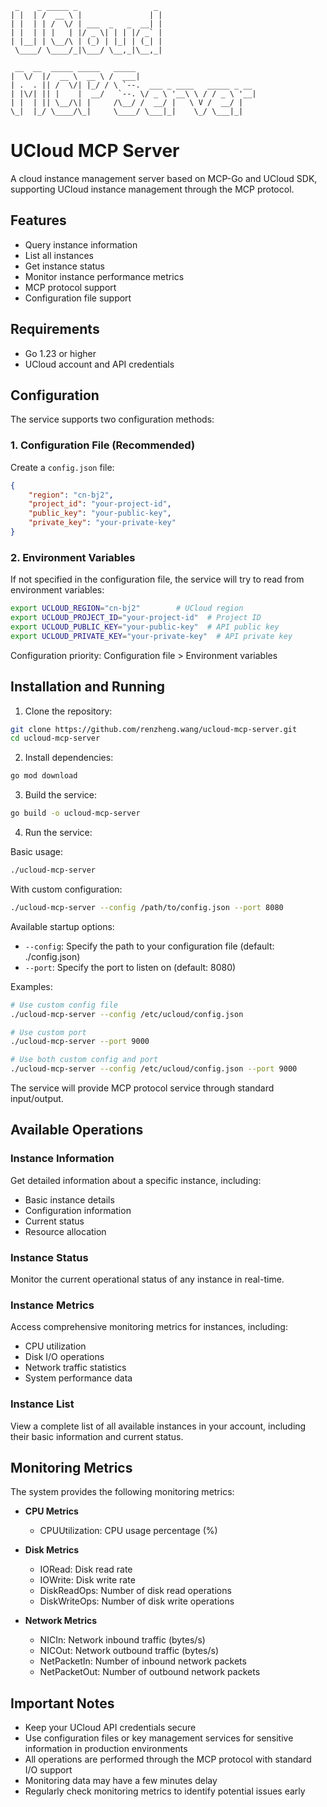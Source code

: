 ```ascii
 _    _ _____ _                 _ 
| |  | /  __ \ |               | |
| |  | | /  \/ | ___  _   _  __| |
| |  | | |   | |/ _ \| | | |/ _` |
| |__| | \__/\ | (_) | |_| | (_| |
 \____/ \____/_|\___/ \__,_|\__,_|
                                  
 __  __  _____ _____   _____                          
|  \/  |/  __ \  __ \ /  ___|                         
| .  . || /  \/| |_/ / \ `--.  ___ _ ____   _____ _ __
| |\/| || |    |  __/   `--. \/ _ \ '__\ \ / / _ \ '__|
| |  | || \__/\| |     /\__/ /  __/ |   \ V /  __/ |   
\_|  |_/ \____/\_|     \____/ \___|_|    \_/ \___|_|   
```

# UCloud MCP Server

A cloud instance management server based on MCP-Go and UCloud SDK, supporting UCloud instance management through the MCP protocol.

## Features

- Query instance information
- List all instances
- Get instance status
- Monitor instance performance metrics
- MCP protocol support
- Configuration file support

## Requirements

- Go 1.23 or higher
- UCloud account and API credentials

## Configuration

The service supports two configuration methods:

### 1. Configuration File (Recommended)

Create a `config.json` file:

```json
{
    "region": "cn-bj2",
    "project_id": "your-project-id",
    "public_key": "your-public-key",
    "private_key": "your-private-key"
}
```

### 2. Environment Variables

If not specified in the configuration file, the service will try to read from environment variables:

```bash
export UCLOUD_REGION="cn-bj2"        # UCloud region
export UCLOUD_PROJECT_ID="your-project-id"  # Project ID
export UCLOUD_PUBLIC_KEY="your-public-key"  # API public key
export UCLOUD_PRIVATE_KEY="your-private-key"  # API private key
```

Configuration priority: Configuration file > Environment variables

## Installation and Running

1. Clone the repository:
```bash
git clone https://github.com/renzheng.wang/ucloud-mcp-server.git
cd ucloud-mcp-server
```

2. Install dependencies:
```bash
go mod download
```

3. Build the service:
```bash
go build -o ucloud-mcp-server
```

4. Run the service:

Basic usage:
```bash
./ucloud-mcp-server
```

With custom configuration:
```bash
./ucloud-mcp-server --config /path/to/config.json --port 8080
```

Available startup options:
- `--config`: Specify the path to your configuration file (default: ./config.json)
- `--port`: Specify the port to listen on (default: 8080)

Examples:
```bash
# Use custom config file
./ucloud-mcp-server --config /etc/ucloud/config.json

# Use custom port
./ucloud-mcp-server --port 9000

# Use both custom config and port
./ucloud-mcp-server --config /etc/ucloud/config.json --port 9000
```

The service will provide MCP protocol service through standard input/output.

## Available Operations

### Instance Information
Get detailed information about a specific instance, including:
- Basic instance details
- Configuration information
- Current status
- Resource allocation

### Instance Status
Monitor the current operational status of any instance in real-time.

### Instance Metrics
Access comprehensive monitoring metrics for instances, including:
- CPU utilization
- Disk I/O operations
- Network traffic statistics
- System performance data

### Instance List
View a complete list of all available instances in your account, including their basic information and current status.

## Monitoring Metrics

The system provides the following monitoring metrics:

- **CPU Metrics**
  - CPUUtilization: CPU usage percentage (%)

- **Disk Metrics**
  - IORead: Disk read rate
  - IOWrite: Disk write rate
  - DiskReadOps: Number of disk read operations
  - DiskWriteOps: Number of disk write operations

- **Network Metrics**
  - NICIn: Network inbound traffic (bytes/s)
  - NICOut: Network outbound traffic (bytes/s)
  - NetPacketIn: Number of inbound network packets
  - NetPacketOut: Number of outbound network packets

## Important Notes

- Keep your UCloud API credentials secure
- Use configuration files or key management services for sensitive information in production environments
- All operations are performed through the MCP protocol with standard I/O support
- Monitoring data may have a few minutes delay
- Regularly check monitoring metrics to identify potential issues early
